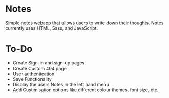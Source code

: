 # Notes
Simple notes webapp that allows users to write down their thoughts. 
Notes currently uses HTML, Sass, and JavaScript.

# To-Do
 - Create Sign-in and sign-up pages
 - Create Custom 404 page
 - User authentication
 - Save Functionality
 - Display the users Notes in the left hand menu
 - Add Custimisation options like different colour themes, font size, etc.
